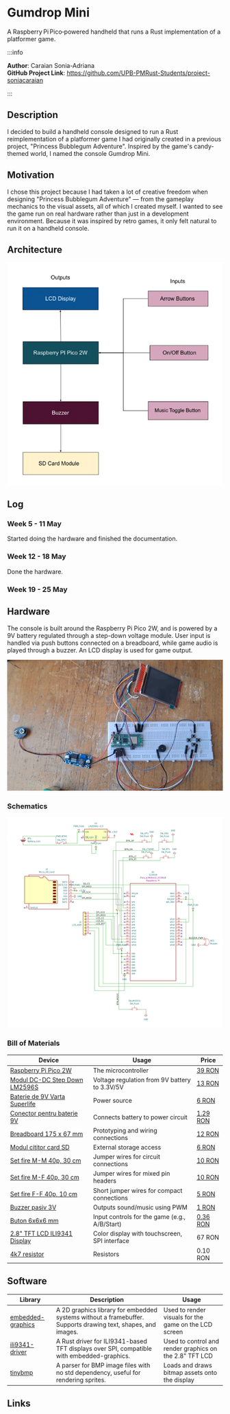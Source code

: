 # Gumdrop Mini
A Raspberry Pi Pico‑powered handheld that runs a Rust implementation of a platformer game.

:::info 

**Author**: Caraian Sonia-Adriana \
**GitHub Project Link**: https://github.com/UPB-PMRust-Students/proiect-soniacaraian

:::

## Description

I decided to build a handheld console designed to run a Rust reimplementation of a platformer game I had originally created in a previous project, "Princess Bubblegum Adventure". Inspired by the game's candy-themed world, I named the console Gumdrop Mini.

## Motivation

I chose this project because I had taken a lot of creative freedom when designing "Princess Bubblegum Adventure" — from the gameplay mechanics to the visual assets, all of which I created myself. I wanted to see the game run on real hardware rather than just in a development environment. Because it was inspired by retro games, it only felt natural to run it on a handheld console.

## Architecture 

![Architecture](architecture-diagram.webp)

## Log

### Week 5 - 11 May
Started doing the hardware and finished the documentation.

### Week 12 - 18 May
Done the hardware.

### Week 19 - 25 May

## Hardware

The console is built around the Raspberry Pi Pico 2W, and is powered by a 9V battery regulated through a step-down voltage module. User input is handled via push buttons connected on a breadboard, while game audio is played through a buzzer. An LCD display is used for game output.

![Hardware](hw.webp)

### Schematics
 
![KiCad schematic](schematics.svg)

### Bill of Materials

| Device | Usage | Price |
|--------|--------|-------|
| [Raspberry Pi Pico 2W](https://www.raspberrypi.com/documentation/microcontrollers/raspberry-pi-pico.html) | The microcontroller | [39 RON](https://www.optimusdigital.ro/ro/placi-raspberry-pi/13327-raspberry-pi-pico-2-w.html?search_query=pico%202w&results=33) |
| [Modul DC-DC Step Down LM2596S](https://www.optimusdigital.ro/ro/surse-coboratoare-reglabile/1108-modul-dc-dc-step-down-lm2596hv.html) | Voltage regulation from 9V battery to 3.3V/5V | [13 RON](https://www.optimusdigital.ro/ro/surse-coboratoare-reglabile/1108-modul-dc-dc-step-down-lm2596hv.html) |
| [Baterie de 9V Varta Superlife](https://www.optimusdigital.ro/ro/baterii-de-9-v-pp3/7554-baterie-de-9v-varta-superlife-6f22.html?search_query=baterie+9V&results=310) | Power source | [6 RON](https://www.optimusdigital.ro/ro/baterii-de-9-v-pp3/7554-baterie-de-9v-varta-superlife-6f22.html?search_query=baterie+9V&results=310) |
| [Conector pentru baterie 9V](https://www.optimusdigital.ro/ro/suporturi-de-baterii/20-conector-pentru-baterie-de-9-v.html?search_query=conector+baterie+9V&results=34) | Connects battery to power circuit | [1.29 RON](https://www.optimusdigital.ro/ro/suporturi-de-baterii/20-conector-pentru-baterie-de-9-v.html?search_query=conector+baterie+9V&results=34) |
| [Breadboard 175 x 67 mm](https://www.optimusdigital.ro/ro/prototipare-breadboard-uri/13244-breadboard-175-x-67-x-9-mm.html?search_query=breadboard&results=128) | Prototyping and wiring connections | [12 RON](https://www.optimusdigital.ro/ro/prototipare-breadboard-uri/13244-breadboard-175-x-67-x-9-mm.html?search_query=breadboard&results=128) |
| [Modul cititor card SD](https://www.optimusdigital.ro/ro/altele/98-modul-cititor-card-sd.html?search_query=cititor+card&results=25) | External storage access | [6 RON](https://www.optimusdigital.ro/ro/altele/98-modul-cititor-card-sd.html?search_query=cititor+card&results=25) |
| [Set fire M-M 40p, 30 cm](https://www.optimusdigital.ro/ro/fire-fire-mufate/882-set-fire-mama-mama-40p-30-cm.html?search_query=fire&results=429) | Jumper wires for circuit connections | [10 RON](https://www.optimusdigital.ro/ro/fire-fire-mufate/882-set-fire-mama-mama-40p-30-cm.html?search_query=fire&results=429) |
| [Set fire M-F 40p, 30 cm](https://www.optimusdigital.ro/ro/fire-fire-mufate/878-set-fire-mama-tata-40p-30-cm.html?search_query=fire&results=429) | Jumper wires for mixed pin headers | [10 RON](https://www.optimusdigital.ro/ro/fire-fire-mufate/878-set-fire-mama-tata-40p-30-cm.html?search_query=fire&results=429) |
| [Set fire F-F 40p, 10 cm](https://www.optimusdigital.ro/ro/fire-fire-mufate/884-set-fire-tata-tata-40p-10-cm.html?search_query=fire&results=429) | Short jumper wires for compact connections | [5 RON](https://www.optimusdigital.ro/ro/fire-fire-mufate/884-set-fire-tata-tata-40p-10-cm.html?search_query=fire&results=429) |
| [Buzzer pasiv 3V](https://www.optimusdigital.ro/ro/audio-buzzere/12247-buzzer-pasiv-de-33v-sau-3v.html?search_query=buzzer&results=63) | Outputs sound/music using PWM | [1 RON](https://www.optimusdigital.ro/ro/audio-buzzere/12247-buzzer-pasiv-de-33v-sau-3v.html?search_query=buzzer&results=63) |
| [Buton 6x6x6 mm](https://www.optimusdigital.ro/ro/butoane-i-comutatoare/1119-buton-6x6x6.html?search_query=butoane&results=190) | Input controls for the game (e.g., A/B/Start) | [0.36 RON](https://www.optimusdigital.ro/ro/butoane-i-comutatoare/1119-buton-6x6x6.html?search_query=butoane&results=190) |
| [2.8" TFT LCD ILI9341 Display](https://www.emag.ro/display-tactil-tft-lcd-2-8-inch-320x240-touchscreen-spi-driver-ili9341-arduino-rx961/pd/DSFJ88YBM/) | Color display with touchscreen, SPI interface | 67 RON |
| [4k7 resistor](https://www.optimusdigital.ro/ro/componente-electronice-rezistoare/849-rezistor-025w-47k.html?gad_source=1&gad_campaignid=19615979487&gbraid=0AAAAADv-p3DpzQivl1HoGD6feRIlY_6Bz&gclid=Cj0KCQjwiqbBBhCAARIsAJSfZkYsCfmMA7yz82mEIl74jerlQXi-1eW7_KELxUh22H8H1Raadj400ZwaAmulEALw_wcB)  | Resistors | 0.10 RON |


## Software

| Library | Description | Usage |
|---------|-------------|-------|
| [embedded-graphics](https://docs.rs/embedded-graphics/latest/embedded_graphics/) | A 2D graphics library for embedded systems without a framebuffer. Supports drawing text, shapes, and images. | Used to render visuals for the game on the LCD screen |
| [ili9341-driver](https://github.com/maciekglowka/lcd-ili9341-spi) | A Rust driver for ILI9341-based TFT displays over SPI, compatible with embedded-graphics. | Used to control and render graphics on the 2.8" TFT LCD |
| [tinybmp](https://docs.rs/tinybmp/latest/tinybmp/) | A parser for BMP image files with no std dependency, useful for rendering sprites. | Loads and draws bitmap assets onto the display |

## Links

